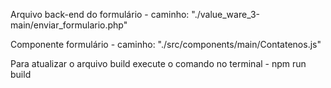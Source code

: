 Arquivo back-end do formulário -  caminho: "./value_ware_3-main/enviar_formulario.php"  

Componente formulário -  caminho: "./src/components/main/Contatenos.js"

Para atualizar o arquivo build execute o comando no terminal -  npm run build